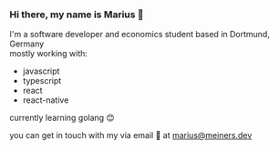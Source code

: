 ### Hi there, my name is Marius 👋

I'm a software developer and economics student based in Dortmund, Germany  
mostly working with:
- javascript
- typescript
- react
- react-native

currently learning golang 😊

you can get in touch with my via email 📧 at marius@meiners.dev
